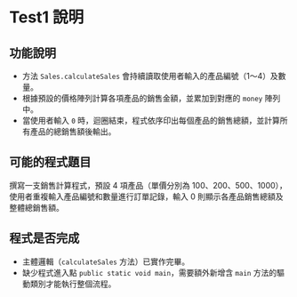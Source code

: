 # Test1 說明

## 功能說明
- 方法 `Sales.calculateSales` 會持續讀取使用者輸入的產品編號（1～4）及數量。
- 根據預設的價格陣列計算各項產品的銷售金額，並累加到對應的 `money` 陣列中。
- 當使用者輸入 `0` 時，迴圈結束，程式依序印出每個產品的銷售總額，並計算所有產品的總銷售額後輸出。

## 可能的程式題目
撰寫一支銷售計算程式，預設 4 項產品（單價分別為 100、200、500、1000），使用者重複輸入產品編號和數量進行訂單記錄，輸入 0 則顯示各產品銷售總額及整體總銷售額。

## 程式是否完成
- 主體邏輯（`calculateSales` 方法）已實作完畢。
- 缺少程式進入點 `public static void main`，需要額外新增含 `main` 方法的驅動類別才能執行整個流程。
